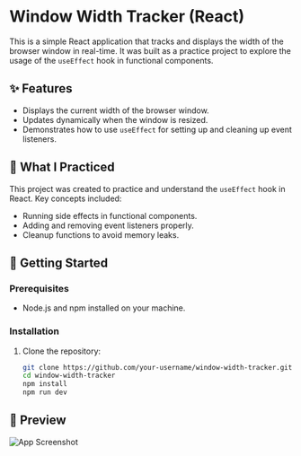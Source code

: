 # Window Width Tracker (React)

This is a simple React application that tracks and displays the width of the browser window in real-time. It was built as a practice project to explore the usage of the `useEffect` hook in functional components.

## ✨ Features

- Displays the current width of the browser window.
- Updates dynamically when the window is resized.
- Demonstrates how to use `useEffect` for setting up and cleaning up event listeners.

## 🧠 What I Practiced

This project was created to practice and understand the `useEffect` hook in React. Key concepts included:

- Running side effects in functional components.
- Adding and removing event listeners properly.
- Cleanup functions to avoid memory leaks.

## 🚀 Getting Started

### Prerequisites

- Node.js and npm installed on your machine.

### Installation

1. Clone the repository:
   ```bash
   git clone https://github.com/your-username/window-width-tracker.git
   cd window-width-tracker
   npm install
   npm run dev

## 📸 Preview

![App Screenshot](./public/screenshot.png)
